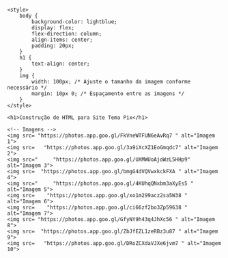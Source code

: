 

<!DOCTYPE html>
<html lang="pt-BR">
<head>
    <meta charset="UTF-8">
    <meta name="viewport" content="width=device-width, initial-scale=1.0">

    <style>
        body {
            background-color: lightblue;
            display: flex;
            flex-direction: column;
            align-items: center;
            padding: 20px;
        }
        h1 {
            text-align: center;
        }
        img {
            width: 100px; /* Ajuste o tamanho da imagem conforme necessário */
            margin: 10px 0; /* Espaçamento entre as imagens */
        }
    </style>
</head>
<body>

    <h1>Construção de HTML para Site Tema Pix</h1>

    <!-- Imagens -->
    <img src= "https://photos.app.goo.gl/FkVneWTFUN6eAvRq7 " alt="Imagem 1">
    <img src=   "https://photos.app.goo.gl/3a9iXcXZ1EoGmqdc7" alt="Imagem 2">
    <img src="     "https://photos.app.goo.gl/UXMWUoAjoWzL5HHp9" alt="Imagem 3">
    <img src=  "https://photos.app.goo.gl/bmgG4dVQVwxkckFXA " alt="Imagem 4">
    <img src="     "https://photos.app.goo.gl/4KUhqQNxbm3aXyEs5 " alt="Imagem 5">
    <img src=    "https://photos.app.goo.gl/xo1m299acz2sa5W38 " alt="Imagem 6">
    <img src=    "https://photos.app.goo.gl/ci66zf2bo3Zp59638 " alt="Imagem 7">
    <img src= "https://photos.app.goo.gl/GfyNY9h43q4JhXc56 " alt="Imagem 8">
    <img src=  "https://photos.app.goo.gl/ZbJfEZL1zeRBz3u87 " alt="Imagem 9">
    <img src=   "https://photos.app.goo.gl/DRoZCXdaVJXe6jvm7 " alt="Imagem 10">

</body>
</html>















